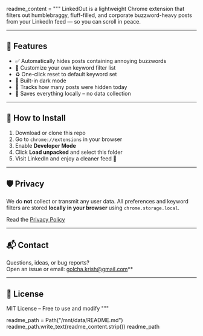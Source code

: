 readme_content = """
LinkedOut is a lightweight Chrome extension that filters out humblebraggy, fluff-filled, and corporate buzzword-heavy posts from your LinkedIn feed — so you can scroll in peace.

---

## 🚀 Features

- ✅ Automatically hides posts containing annoying buzzwords
- 🎯 Customize your own keyword filter list
- ♻️ One-click reset to default keyword set
- 🌙 Built-in dark mode
- 🔢 Tracks how many posts were hidden today
- 💾 Saves everything locally – no data collection

---

## 🧪 How to Install

1. Download or clone this repo
2. Go to `chrome://extensions` in your browser
3. Enable **Developer Mode**
4. Click **Load unpacked** and select this folder
5. Visit LinkedIn and enjoy a cleaner feed 🎉

---

## 🛡️ Privacy

We do **not** collect or transmit any user data. All preferences and keyword filters are stored **locally in your browser** using `chrome.storage.local`.

Read the [Privacy Policy](https://docs.google.com/document/d/1u6K12Dtwmh7VuNj6a6na-27iFmpVqPopam8XuQAiWfY/edit?tab=t.0)

---

## 📬 Contact

Questions, ideas, or bug reports?  
Open an issue or email: golcha.krish@gmail.com**

---

## 📄 License

MIT License – Free to use and modify
"""

readme_path = Path("/mnt/data/README.md")
readme_path.write_text(readme_content.strip())
readme_path
